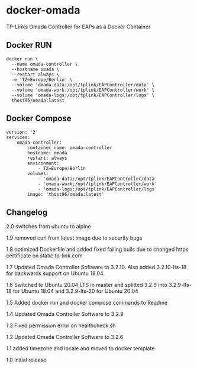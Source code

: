 # docker-omada
TP-Links Omada Controller for EAPs as a Docker Container

## Docker RUN

    docker run \
      --name omada-controller \
      --hostname omada \
      --restart always \      
      -e 'TZ=Europe/Berlin' \
      --volume 'omada-data:/opt/tplink/EAPController/data' \
      --volume 'omada-work:/opt/tplink/EAPController/work' \
      --volume 'omada-logs:/opt/tplink/EAPController/logs' \
      thost96/omada:latest

## Docker Compose

    version: '2'
    services:
        omada-controller:
            container_name: omada-controller
            hostname: omada        
            restart: always
            environment:
                - TZ=Europe/Berlin
            volumes:
                - 'omada-data:/opt/tplink/EAPController/data'
                - 'omada-work:/opt/tplink/EAPController/work'
                - 'omada-logs:/opt/tplink/EAPController/logs'
            image: 'thost96/omada:latest'


## Changelog

2.0 switches from ubuntu to alpine 

1.9 removed curl from latest image due to security bugs

1.8 optimized Dockerfile and added fixed failing buils due to changed https certificate on static.tp-link.com

1.7 Updated Omada Controller Software to 3.2.10. Also added 3.2.10-lts-18 for backwards support on Ubuntu 18.04. 

1.6 Switched to Ubuntu 20.04 LTS in master and splitted 3.2.9 into 3.2.9-lts-18 for Ubuntu 18.04 and 3.2.9-lts-20 for Ubuntu 20.04 

1.5 Added docker run and docker compose commands to Readme

1.4 Updated Omada Controller Software to 3.2.9

1.3 Fixed permission error on healthcheck.sh

1.2 Updated Omada Controller Software to 3.2.6

1.1 added timezone and locale and moved to docker template

1.0 initial release
